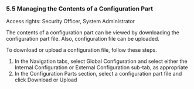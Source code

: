 ### 5.5 Managing the Contents of a Configuration Part

Access rights: Security Officer, System Administrator

The contents of a configuration part can be viewed by downloading the configuration part file. Also, configuration file can be uploaded.

To download or upload a configuration file, follow these steps.

1. In the Navigation tabs, select Global Configuration and select either the Internal Configuration or External Configuration sub-tab, as appropriate
2. In the Configuration Parts section, select a configuration part file and click Download or Upload